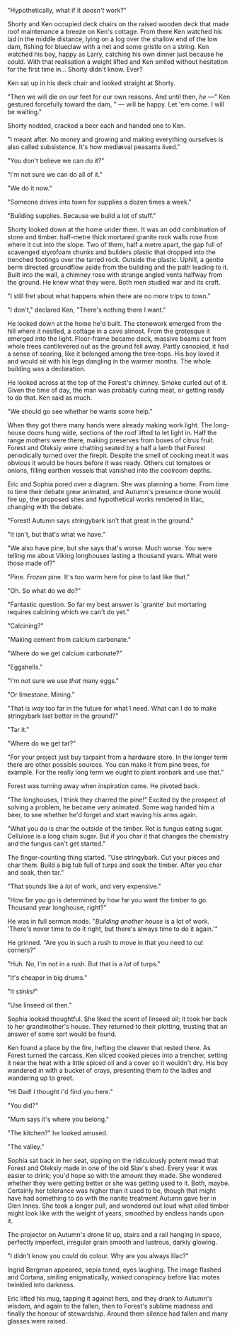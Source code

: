 "Hypothetically, what if it _doesn't_ work?"

Shorty and Ken occupied deck chairs on the raised wooden deck that made roof maintenance a breeze on Ken's cottage. From there Ken watched his lad in the middle distance, lying on a log over the shallow end of the low dam, fishing for blueclaw with a net and some gristle on a string. Ken watched his boy, happy as Larry, catching his own dinner just because he could. With that realisation a weight lifted and Ken smiled without hesitation for the first time in... Shorty didn't know. Ever?

Ken sat up in his deck chair and looked straight at Shorty.

"Then we will die on our feet for our own reasons. And until then, _he &mdash;_" Ken gestured forcefully toward the dam, " &mdash; will be happy. Let 'em come. I will be waiting."

Shorty nodded, cracked a beer each and handed one to Ken.

"I meant after. No money and growing and making everything ourselves is also called subsistence. It's how medi&aelig;val peasants lived."

"You don't believe we can do it?"

"I'm not sure we can do all of it."

"We do it now."

"Someone drives into town for supplies a dozen times a week."

"Building supplies. Because we build a lot of stuff."

Shorty looked down at the home under them. It was an odd combination of stone and timber. half-metre thick mortared granite rock walls rose from where it cut into the slope. Two of them, half a metre apart, the gap full of scavenged styrofoam chunks and builders plastic that dropped into the trenched footings over the tarred rock. Outside the plastic. Uphill, a gentle berm directed groundflow aside from the building and the path leading to it. Built into the wall, a chimney rose with strange angled vents halfway from the ground. He knew what they were. Both men studied war and its craft.

"I still fret about what happens when there are no more trips to town."

"I don't," declared Ken, "There's nothing there I want."

He looked down at the home he'd built. The stonework emerged from the hill where it nestled, a cottage in a cave almost. From the grotesque it emerged into the light. Floor-frame became deck, massive beams cut from whole trees cantilevered out as the ground fell away. Partly canopied, it had a sense of soaring, like it belonged among the tree-tops. His boy loved it and would sit with his legs dangling in the warmer months. The whole building was a declaration.

He looked across at the top of the Forest's chimney. Smoke curled out of it. Given the time of day, the man was probably curing meat, or getting ready to do that. Ken said as much. 

"We should go see whether he wants some help."

When they got there many hands were already making work light. The long-house doors hung wide, sections of the roof lifted to let light in. Half the range mothers were there, making preserves from boxes of citrus fruit. Forest and Oleksiy were chatting seated by a half a lamb that Forest periodically turned over the firepit. Despite the smell of cooking meat it was obvious it would be hours before it was ready. Others cut tomatoes or onions, filling earthen vessels that vanished into the coolroom depths.

Eric and Sophia pored over a diagram. She was planning a home. From time to time their debate grew animated, and Autumn's presence drone would fire up, the proposed sites and hypothetical works rendered in lilac, changing with the debate.

"Forest! Autumn says stringybark isn't that great in the ground."

"It isn't, but that's what we have."

"We also have pine, but she says that's worse. Much worse. You were telling me about Viking longhouses lasting a thousand years. What were those made of?"

"Pine. _Frozen_ pine. It's too warm here for pine to last like that."

"Oh. So what do we do?"

"Fantastic question. So far my best answer is 'granite' but mortaring requires calcining which we can't do yet."

"Calcining?"

"Making cement from calcium carbonate."

"Where do we get calcium carbonate?"

"Eggshells."

"I'm not sure we use _that_ many eggs."

"Or limestone. Mining."

"That is _way_ too far in the future for what I need. What can I do to make stringybark last better in the ground?"

"Tar it."

"Where do we get tar?"

"For your project just buy tarpaint from a hardware store. In the longer term there are other possible sources. You can make it from pine trees, for example. For the really long term we ought to plant ironbark and use that."

Forest was turning away when inspiration came. He pivoted back.

"The longhouses, I think they charred the pine!" Excited by the prospect of solving a problem, he became very animated. Some wag handed him a beer, to see whether he'd forget and start waving his arms again.

"What you do is char the outside of the timber. Rot is fungus eating sugar. Cellulose is a long chain sugar. But if you char it that changes the chemistry and the fungus can't get started."

The finger-counting thing started. "Use stringybark. Cut your pieces and char them. Build a big tub full of turps and soak the timber. After you char and soak, then tar."

"That sounds like a _lot_ of work, and very expensive."

"How far you go is determined by how far you want the timber to go. Thousand year longhouse, right?" 

He was in full sermon mode. "_Building another house_ is a lot of work. 'There's never time to do it right, but there's always time to do it again.'"

He grinned. "Are you in such a rush to move in that you need to cut corners?"

"Huh. No, I'm not in a rush. But that is a _lot_ of turps."

"It's cheaper in big drums."

"It _stinks!_"

"Use linseed oil then."

Sophia looked thoughtful. She liked the scent of linseed oil; it took her back to her grandmother's house. They returned to their plotting, trusting that an answer of some sort would be found.

Ken found a place by the fire, hefting the cleaver that rested there. As Forest turned the carcass, Ken sliced cooked pieces into a trencher, setting it near the heat with a little spiced oil and a cover so it wouldn't dry. His boy wandered in with a bucket of crays, presenting them to the ladies and wandering up to greet.

"Hi Dad! I thought I'd find you here."

"You did?"

"Mum says it's where you belong."

"The kitchen?" he looked amused.

"The valley."

Sophia sat back in her seat, sipping on the ridiculously potent mead that Forest and Oleksiy made in one of the old Slav's shed. Every year it was easier to drink; you'd hope so with the amount they made. She wondered whether they were getting better or she was getting used to it. Both, maybe. Certainly her tolerance was higher than it used to be, though that might have had something to do with the nanite treatment Autumn gave her in Glen Innes. She took a longer pull, and wondered out loud what oiled timber might look like with the weight of years, smoothed by endless hands upon it.

The projector on Autumn's drone lit up, stairs and a rail hanging in space, perfectly imperfect, irregular grain smooth and lustrous, darkly glowing.

"I didn't know you could do colour. Why are you always lilac?"

Ingrid Bergman appeared, sepia toned, eyes laughing. The image flashed and Cortana, smiling enigmatically, winked conspiracy before lilac motes twinkled into darkness.

Eric lifted his mug, tapping it against hers, and they drank to Autumn's wisdom, and again to the fallen, then to Forest's sublime madness and finally the honour of stewardship. Around them silence had fallen and many glasses were raised.
